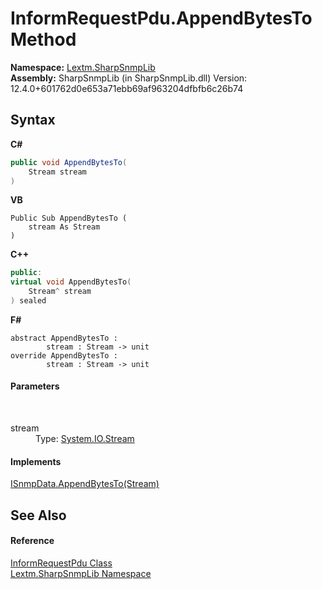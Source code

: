 # InformRequestPdu.AppendBytesTo Method 
 

**Namespace:**&nbsp;<a href="N_Lextm_SharpSnmpLib">Lextm.SharpSnmpLib</a><br />**Assembly:**&nbsp;SharpSnmpLib (in SharpSnmpLib.dll) Version: 12.4.0+601762d0e653a71ebb69af963204dfbfb6c26b74

## Syntax

**C#**<br />
``` C#
public void AppendBytesTo(
	Stream stream
)
```

**VB**<br />
``` VB
Public Sub AppendBytesTo ( 
	stream As Stream
)
```

**C++**<br />
``` C++
public:
virtual void AppendBytesTo(
	Stream^ stream
) sealed
```

**F#**<br />
``` F#
abstract AppendBytesTo : 
        stream : Stream -> unit 
override AppendBytesTo : 
        stream : Stream -> unit 
```


#### Parameters
&nbsp;<dl><dt>stream</dt><dd>Type: <a href="https://docs.microsoft.com/dotnet/api/system.io.stream" target="_blank" rel="noopener noreferrer">System.IO.Stream</a><br /></dd></dl>

#### Implements
<a href="M_Lextm_SharpSnmpLib_ISnmpData_AppendBytesTo">ISnmpData.AppendBytesTo(Stream)</a><br />

## See Also


#### Reference
<a href="T_Lextm_SharpSnmpLib_InformRequestPdu">InformRequestPdu Class</a><br /><a href="N_Lextm_SharpSnmpLib">Lextm.SharpSnmpLib Namespace</a><br />